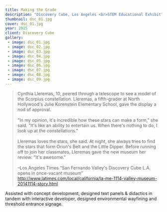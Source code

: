 ```yaml
---
title: Making the Grade
description: "Discovery Cube, Los Angeles <br>STEM Educational Exhibit"
thumbnail: dsc_01.jpg
cover: dsc_01.jpg
year: 2015
client: Discovery Cube
gallery:
 - image: dsc_01.jpg
 - image: dsc_02.jpg
 - image: dsc_03.jpg
 - image: dsc_04.jpg
 - image: dsc_05.jpg
 - image: dsc_06.jpg
 - image: dsc_07.jpg
 - image: dsc_08.jpg
 - image: dsc_09.jpg
---
```

> Cynthia Lleremas, 10, peered through a telescope to see a model of the Scorpius constellation. Lleremas, a fifth-grader at North Hollywood's Julie Korenstein Elementary School, gave the display a nod of approval. <br><br>"In my opinion, it's incredible how these stars can make a form," she said. "It's like an ability to entertain us. When there's nothing to do, I look up at the constellations." <br><br>Lleremas loves the stars, she said. At night, she always tries to find the stars that form Orion's Belt and the Little Dipper. Before running off to join her classmates, Lleremas gave the new museum her review: "It's awesome."<br><br>
–Los Angeles Times “San Fernando Valley's Discovery Cube L.A. opens in once-vacant museum” http://www.latimes.com/local/california/la-me-1114-valley-museum-20141114-story.html

Assisted with concept development, designed text panels & didactics in tandem with interactive developer, designed environmental wayfining and threshold entrance signage. 